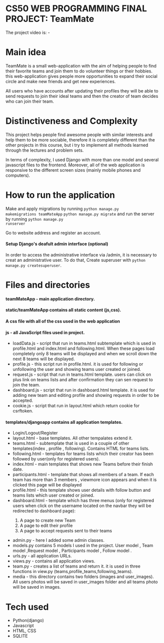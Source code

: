 <h1>CS50 WEB PROGRAMMING FINAL PROJECT: TeamMate</h1>

The project video is: -

<h1>Main idea</h1>

<p>TeamMate is a small web-application with the aim of helping people to find their favorite teams and join them to do volunteer things or their hobbies.
this web-application gives people more opportunities to expand their social circle and make new friends and get new experiences. </p>
<p>All users who have accounts after updating their profiles they will be able to send requests to join their ideal teams and then 
the creator of team decides who can join their team.<p>
 
<h1>Distinctiveness and Complexity</h1>

<p>This project helps people find awesome people with similar interests and help them to be more sociable, therefore it is completely different than the other projects in this course, but i try to implement all methods learned through the lectures and problem sets. </p>
<p>In terms of complexity, I used Django with more than one model and several javascript files to the frontend. Moreover, all of the web application is responsive to the different screen sizes (mainly mobile phones and computers).<p>

<h1>How to run the application</h1>

Make and apply migrations by running 
<code>python manage.py makemigrations teamMateApp</code>
<code>python manage.py migrate</code>
and run the server by running 
<code>python manage.py runserver</code>
<p>Go to website address and register an account.</p>


<h4>Setup Django's deafult admin interface (optional)</h4>

In order to access the administrative interface via /admin, it is necessary to creat an administrative user.
To do that, Create superuser with <code>python manage.py createsuperuser</code>.

<h1>Files and directories</h1>

<h4>teamMateApp - main application directory.</h4>
<h4>static/teamMateApp contains all static content (js,css).</h4>

<h4>A css file with all of the css used in the web application</h4>
<h4>js - all JavaScript files used in project.</h4>
<ul>
<li>loadData.js - script that run in teams.html subtemplate which is used in profile.html and index.html and following.html. When these pages load completely only 8 teams will be displayed and when we scroll down the next 8 teams will be displayed.</li>
<li>profile.js - this script run in profile.html. it is used for following or unfollowing the user and showing teams user created or joined.</li>
<li>request.js - script that run in teams.html template. users can click on plus link on teams lists and after confirmation they can sen request to join the team.</li>
<li>dashboard.js - script that run in dashboard.html template. it is used for adding new team and editing profile and showing requests in order to be accepted.</li>
<li>cookie.js - script that run in layout.html which return cookie for csrftoken.</li>
</ul>
<h4>templates/djangoapp contains all application templates.</h4>
<ul>
<li>Login/Logout/Register</li>
<li>layout.html - base templates. All other tempalates extend it.</li>
<li>teams.html - subtemplate that is used in a couple of other templates(index , profile , following). Contains HTML for teams lists.</li>
<li>following.html - templates for teams lists which their creator has been followed by user(only for registered users).</li>
<li>index.html - main templates that shows new Teams before their finish date.</li>
<li>participants.html - template that shows all members of a team. If each team has more than 3 members , viewmore icon appears and when it is clicked this page will be displayed</li>
<li>profile.html - this template shows user details with follow button and teams lists which user created or joined.</li>
<li>dashboard.html - template which has three menus (only for registered users when click on the username located on the navbar they will be redirected to dashboard page):</li>
<ol>
<li> A page to create new Team</li>
<li> A page to edit their profile</li>
<li> A page to accept requests sent to their teams</li>
</ol>
</ul>


<ul>
<li>admin.py - here I added some admin classes.</li>
<li>models.py contains 5 models I used in the project. User model , Team model ,Request model , Participants model , Follow model .</li>
<li>urls.py - all application URLs.</li>
<li>views.py - contains all application views.</li>
<li>team.py - creates a list of teams and return it. it is used in three functions in view.py (teams,profile_teams,following_teams).</li>
<li>media - this directory contains two folders (images and user_images). All users photos will be saved in user_images folder and all teams photo
will be saved in images.</li>
</ul>

<h1>Tech used</h1>
<ul>
<li>Python(django)</li>
<li>Javascript</li>
<li>HTML, CSS</li>
<li>SQLITE</li>
</ul>
